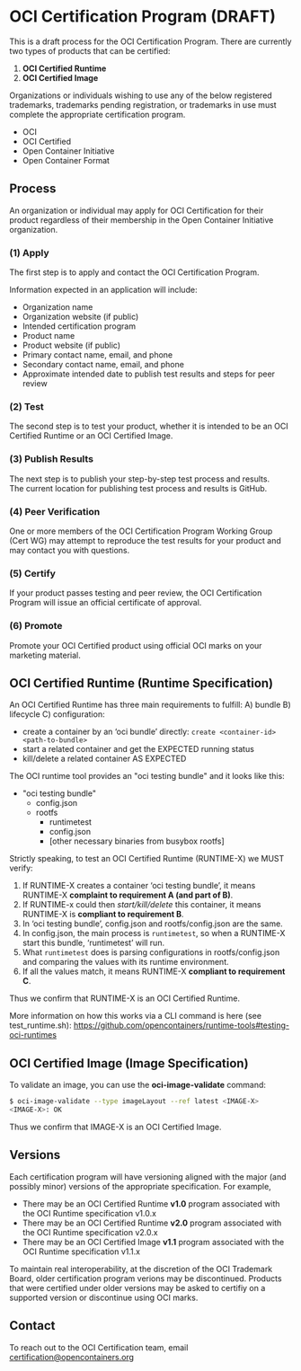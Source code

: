 # OCI Certification Program (DRAFT)

This is a draft process for the OCI Certification Program. 
There are currently two types of products that can be certified:

1. **OCI Certified Runtime**
2. **OCI Certified Image**

Organizations or individuals wishing to use any of the below registered trademarks, trademarks pending registration, or trademarks in use must complete the appropriate certification program.
* OCI
* OCI Certified
* Open Container Initiative
* Open Container Format


## Process

An organization or individual may apply for OCI Certification for their product regardless of their membership in the Open Container Initiative organization.  

### (1) Apply

The first step is to apply and contact the OCI Certification Program.

Information expected in an application will include:
* Organization name
* Organization website (if public)
* Intended certification program
* Product name
* Product website (if public)
* Primary contact name, email, and phone
* Secondary contact name, email, and phone
* Approximate intended date to publish test results and steps for peer review

### (2) Test

The second step is to test your product, whether it is intended to be an OCI Certified Runtime or an OCI Certified Image.

### (3) Publish Results

The next step is to publish your step-by-step test process and results.  
The current location for publishing test process and results is GitHub.

### (4) Peer Verification

One or more members of the OCI Certification Program Working Group (Cert WG) may attempt to reproduce the test results for your product and may contact you with questions.

### (5) Certify

If your product passes testing and peer review, the OCI Certification Program will issue an official certificate of approval.

### (6) Promote

Promote your OCI Certified product using official OCI marks on your marketing material.


## OCI Certified Runtime (Runtime Specification)

An OCI Certified Runtime has three main requirements to fulfill: A) bundle B) lifecycle C) configuration:

* create a container by an ‘oci bundle’ directly: `create <container-id> <path-to-bundle>`
* start a related container and get the EXPECTED running status
* kill/delete a related container AS EXPECTED

The OCI runtime tool provides an "oci testing bundle" and it looks like this:
* "oci testing bundle"
  * config.json
  * rootfs
    * runtimetest
    * config.json
    * [other necessary binaries from busybox rootfs]

Strictly speaking, to test an OCI Certified Runtime (RUNTIME-X) we MUST verify:

1. If RUNTIME-X creates a container ‘oci testing bundle’, it means RUNTIME-X **complaint to requirement A (and part of B)**.
2. If RUNTIME-x could then *start/kill/delete* this container, it means RUNTIME-X is **compliant to requirement B**.
3. In ‘oci testing bundle’, config.json and rootfs/config.json are the same.
4. In config.json, the main process is `runtimetest`, so when a RUNTIME-X start this bundle, ‘runtimetest’ will run.
5. What `runtimetest` does is parsing configurations in rootfs/config.json and comparing the values with its runtime environment.
6. If all the values match, it means RUNTIME-X **compliant to requirement C**.
 
Thus we confirm that RUNTIME-X is an OCI Certified Runtime.

More information on how this works via a CLI command is here (see test_runtime.sh):
https://github.com/opencontainers/runtime-tools#testing-oci-runtimes

## OCI Certified Image (Image Specification)

To validate an image, you can use the **oci-image-validate** command:

```sh
$ oci-image-validate --type imageLayout --ref latest <IMAGE-X>
<IMAGE-X>: OK
```

Thus we confirm that IMAGE-X is an OCI Certified Image.


## Versions

Each certification program will have versioning aligned with the major (and possibly minor) versions of the appropriate specification.
For example, 
* There may be an OCI Certified Runtime **v1.0** program associated with the OCI Runtime specification v1.0.x
* There may be an OCI Certified Runtime **v2.0** program associated with the OCI Runtime specification v2.0.x
* There may be an OCI Certified Image **v1.1** program associated with the OCI Runtime specification v1.1.x

To maintain real interoperability, at the discretion of the OCI Trademark Board, older certification program verions may be discontinued.
Products that were certified under older versions may be asked to certifiy on a supported version or discontinue using OCI marks.


## Contact

To reach out to the OCI Certification team, email [certification@opencontainers.org](mailto:certification@opencontainers.org)
